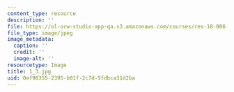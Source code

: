 ```yaml
---
content_type: resource
description: ''
file: https://ol-ocw-studio-app-qa.s3.amazonaws.com/courses/res-18-006-calculus-revisited-single-variable-calculus-fall-2010/0ef903552395b01f2c7d5fdbca31d2ba_1_3.jpg
file_type: image/jpeg
image_metadata:
  caption: ''
  credit: ''
  image-alt: ''
resourcetype: Image
title: 1_3.jpg
uid: 0ef90355-2395-b01f-2c7d-5fdbca31d2ba
---
```


